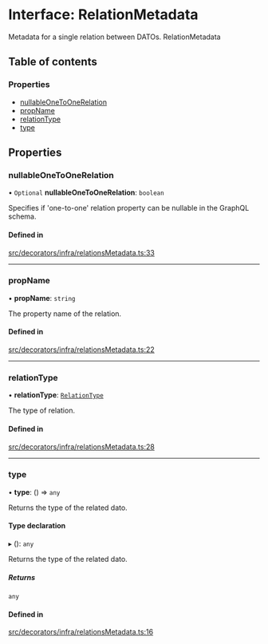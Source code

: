 # Interface: RelationMetadata

Metadata for a single relation between DATOs.
 RelationMetadata

## Table of contents

### Properties

- [nullableOneToOneRelation](RelationMetadata.md#nullableonetoonerelation)
- [propName](RelationMetadata.md#propname)
- [relationType](RelationMetadata.md#relationtype)
- [type](RelationMetadata.md#type)

## Properties

### nullableOneToOneRelation

• `Optional` **nullableOneToOneRelation**: `boolean`

Specifies if 'one-to-one' relation property can be nullable in the GraphQL schema.

#### Defined in

[src/decorators/infra/relationsMetadata.ts:33](https://github.com/choresh/nestjs-query-simple/blob/3e0ba8f/packages/nestjs-query-simple/src/decorators/infra/relationsMetadata.ts#L33)

___

### propName

• **propName**: `string`

The property name of the relation.

#### Defined in

[src/decorators/infra/relationsMetadata.ts:22](https://github.com/choresh/nestjs-query-simple/blob/3e0ba8f/packages/nestjs-query-simple/src/decorators/infra/relationsMetadata.ts#L22)

___

### relationType

• **relationType**: [`RelationType`](../modules.md#relationtype)

The type of relation.

#### Defined in

[src/decorators/infra/relationsMetadata.ts:28](https://github.com/choresh/nestjs-query-simple/blob/3e0ba8f/packages/nestjs-query-simple/src/decorators/infra/relationsMetadata.ts#L28)

___

### type

• **type**: () => `any`

Returns the type of the related dato.

#### Type declaration

▸ (): `any`

Returns the type of the related dato.

##### Returns

`any`

#### Defined in

[src/decorators/infra/relationsMetadata.ts:16](https://github.com/choresh/nestjs-query-simple/blob/3e0ba8f/packages/nestjs-query-simple/src/decorators/infra/relationsMetadata.ts#L16)
